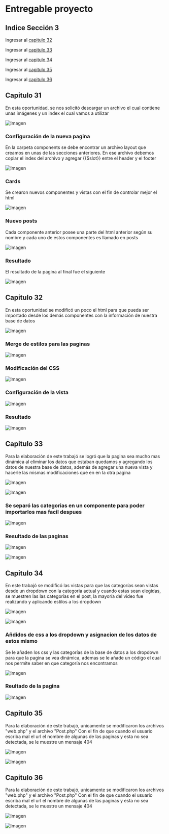 # Entregable proyecto

## Indice Sección 3

 Ingresar al [capitulo 32](#capitulo-32)

 Ingresar al [capitulo 33](#capitulo-33)

 Ingresar al [capitulo 34](#capitulo-34)

 Ingresar al [capitulo 35](#capitulo-35)

 Ingresar al [capitulo 36](#capitulo-36)



 ## Capitulo 31
  En esta oportunidad, se nos solicitó descargar un archivo el cual contiene unas imágenes y un index el cual vamos a utilizar

 ![Imagen](../Section5//images/video31/imagen1.PNG  "Directorio")

 ### Configuración de la nueva pagina
 En la carpeta components se debe encontrar un archivo layout que creamos en unas de las secciones anteriores. En ese archivo debemos copiar el index del archivo y agregar {{$slot}} entre el header y el footer 

 ![Imagen](../Section5//images/video31/imagen2.PNG  "Directorio")

 ### Cards
 Se crearon nuevos componentes y vistas con el fin de controlar mejor el html

 ![Imagen](../Section5//images/video31/imagen3.PNG  "Directorio")


 ### Nuevo posts
 Cada componente anterior posee una parte del html anterior según su nombre
 y cada uno de estos componentes es llamado en posts

![Imagen](../Section5//images/video31/imagen4.PNG  "Directorio")

### Resultado
El resultado de la pagina al final fue el siguiente

![Imagen](../Section5//images/video31/imagen5.PNG  "Directorio")

## Capitulo 32

En esta oportunidad se modificó un poco el html para que pueda ser importado desde los demás componentes con la información de nuestra base de datos

![Imagen](../Section5//images/video32/imagen6.PNG  "código")

### Merge de estilos para las paginas

![Imagen](../Section5//images/video32/imagen7.PNG  "código")

### Modificación del CSS

![Imagen](../Section5//images/video32/imagen8.PNG  "Código")

### Configuración de la vista 

![Imagen](../Section5//images/video32/imagen9.PNG  "Código")

### Resultado

![Imagen](../Section5//images/video32/imagen10.PNG  "BD")

## Capitulo 33

Para la elaboración de este trabajó se logró que la pagina sea mucho mas dinámica al eliminar los datos que estaban quedamos y agregando los datos de nuestra base de datos, además de agregar una nueva vista y hacerle las mismas modificaciones que en en la otra pagina

![Imagen](../Section5//images/video33/imagen11.PNG  "Código")

![Imagen](../Section5//images/video33/imagen12.PNG  "Código")

### Se separó las categorias en un componente para poder importarlos mas facil despues

![Imagen](../Section5//images/video33/imagen13.PNG  "Código")

### Resultado de las paginas

![Imagen](../Section5//images/video33/imagen14.PNG  "pagina")

![Imagen](../Section5//images/video33/imagen15.PNG  "pagina")



## Capitulo 34
En este trabajó se modificó las vistas para que las categorías sean vistas desde un dropdown con la categoria actual y cuando estas sean elegidas, se muestren las las categorías en el post, la mayoría del video fue realizando y aplicando estilos a los dropdown


![Imagen](../Section5//images/video34/imagen16.PNG  "Código")

![Imagen](../Section5//images/video34/imagen17.PNG  "Código")

### Añdidos de css a los dropdown y asignacion de los datos de estos mismo
Se le añaden los css y las categorías de la base de datos a los dropdown para que la pagina se vea dinámica, ademas se le añade un código el cual nos permite saber en que categoría nos encontramos  

![Imagen](../Section5//images/video34/imagen18.PNG  "Código")

### Reultado de la pagina

![Imagen](../Section5//images/video34/imagen19.PNG  "Código")

## Capitulo 35

Para la elaboración de este trabajó, unicamente se modificaron los archivos "web.php" y el archivo "Post.php" Con el fin de que cuando el usuario escriba mal el url el nombre de algunas de las paginas y esta no sea detectada, se le muestre un mensaje 404

![Imagen](../Section3/images/video16/imagen6.PNG  "Modificación")

![Imagen](../Section3/images/video16/imagen7.PNG  "Modificación")



## Capitulo 36

Para la elaboración de este trabajó, unicamente se modificaron los archivos "web.php" y el archivo "Post.php" Con el fin de que cuando el usuario escriba mal el url el nombre de algunas de las paginas y esta no sea detectada, se le muestre un mensaje 404

![Imagen](../Section3/images/video16/imagen6.PNG  "Modificación")

![Imagen](../Section3/images/video16/imagen7.PNG  "Modificación")
